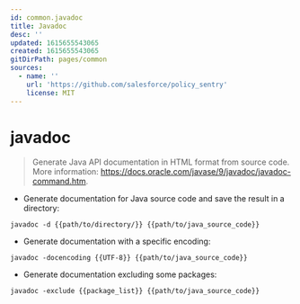 ```yaml
---
id: common.javadoc
title: Javadoc
desc: ''
updated: 1615655543065
created: 1615655543065
gitDirPath: pages/common
sources:
  - name: ''
    url: 'https://github.com/salesforce/policy_sentry'
    license: MIT
---
```

# javadoc

> Generate Java API documentation in HTML format from source code.
> More information: <https://docs.oracle.com/javase/9/javadoc/javadoc-command.htm>.

- Generate documentation for Java source code and save the result in a directory:

`javadoc -d {{path/to/directory/}} {{path/to/java_source_code}}`

- Generate documentation with a specific encoding:

`javadoc -docencoding {{UTF-8}} {{path/to/java_source_code}}`

- Generate documentation excluding some packages:

`javadoc -exclude {{package_list}} {{path/to/java_source_code}}`

